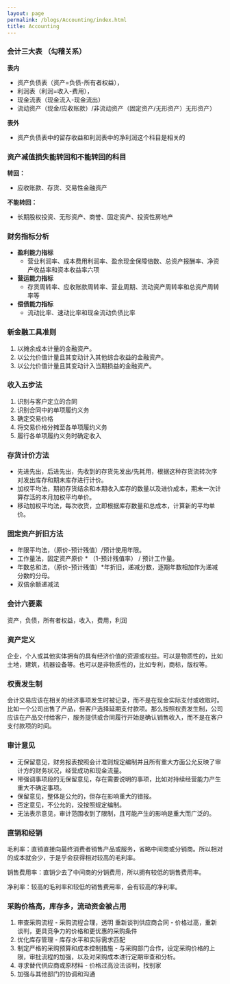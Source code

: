 ```yaml
---
layout: page
permalink: /blogs/Accounting/index.html
title: Accounting
---
```


### 会计三大表 （勾稽关系）

**表内**

- 资产负债表（资产=负债-所有者权益），
- 利润表（利润=收入-费用），
- 现金流表（现金流入-现金流出）
- 流动资产（现金/应收账款）/非流动资产（固定资产/无形资产）无形资产）


**表外**

- 资产负债表中的留存收益和利润表中的净利润这个科目是相关的



### 资产减值损失能转回和不能转回的科目

**转回：**

- 应收账款、存货、交易性金融资产

**不能转回：**

- 长期股权投资、无形资产、商誉、固定资产、投资性房地产



### 财务指标分析

- **盈利能力指标**
  - 营业利润率、成本费用利润率、盈余现金保障倍数、总资产报酬率、净资产收益率和资本收益率六项
- **营运能力指标**
  - 存货周转率、应收账款周转率、营业周期、流动资产周转率和总资产周转率等
- **偿债能力指标**
  - 流动比率、速动比率和现金流动负债比率



### **新金融工具准则**

1. 以摊余成本计量的金融资产。
2. 以公允价值计量且其变动计入其他综合收益的金融资产。
3. 以公允价值计量且其变动计入当期损益的金融资产。



### 收入五步法

1. 识别与客户定立的合同
2. 识别合同中的单项履约义务
3. 确定交易价格
4. 将交易价格分摊至各单项履约义务
5. 履行各单项履约义务时确定收入



### 存货计价方法

- 先进先出，后进先出，先收到的存货先发出/先耗用，根据这种存货流转次序对发出库存和期末库存进行计价。
- 加权平均法，期初存货结余和本期收入库存的数量以及进价成本，期末一次计算存活的本月加权平均单价。
- 移动加权平均法，每次收货，立即根据库存数量和总成本，计算新的平均单价。



### 固定资产折旧方法

- 年限平均法，（原价-预计残值）/预计使用年限。
- 工作量法，固定资产原价 * （1-预计残值率） / 预计工作量。
- 年数总和法，（原价-预计残值）*年折旧，递减分数，逐期年数相加作为递减分数的分母。
- 双倍余额递减法



### 会计六要素

资产，负债，所有者权益，收入，费用，利润



### 资产定义

企业，个人或其他实体拥有的具有经济价值的资源或权益。可以是物质性的，比如土地，建筑，机器设备等。也可以是非物质性的，比如专利，商标，版权等。



### 权责发生制

会计交易应该在相关的经济事项发生时被记录，而不是在现金实际支付或收取时。比如一个公司出售了产品，但客户选择延期支付款项。那么按照权责发生制，公司应该在产品交付给客户，服务提供或合同履行开始是确认销售收入，而不是在客户支付款项的时间。



### 审计意见

- 无保留意见，财务报表按照会计准则规定编制并且所有重大方面公允反映了审计方的财务状况，经营成功和现金流量。
- 带强调事项段的无保留意见，存在需要说明的事项，比如对持续经营能力产生重大不确定事项。
- 保留意见，整体是公允的，但存在影响重大的错报。
- 否定意见，不公允的，没按照规定编制。
- 无法表示意见，审计范围收到了限制，且可能产生的影响是重大而广泛的。



### 直销和经销

毛利率：直销直接向最终消费者销售产品或服务，省略中间商或分销商。所以相对的成本就会少，于是乎会获得相对较高的毛利率。


销售费用率：直销少去了中间商的分销费用，所以拥有较低的销售费用率。


净利率：较高的毛利率和较低的销售费用率，会有较高的净利率。



### 采购价格高，库存多，流动资金被占用

1. 审查采购流程 - 采购流程合理，透明
   重新谈判供应商合同 - 价格过高，重新谈判，更具竞争力的价格和更优惠的采购条件
2. 优化库存管理 - 库存水平和实际需求匹配
3. 制定严格的采购预算和成本控制措施 - 与采购部门合作，设定采购价格的上限，审批流程的加强，以及对采购成本进行定期审查和分析。
4. 寻求替代供应商或原材料 - 价格过高没法谈判，找别家
5. 加强与其他部门的协调和沟通